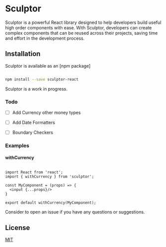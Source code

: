 # Sculptor 

Sculptor is a powerful React library designed to help developers build useful high order components with ease. With Sculptor, developers can create complex components that can be reused across their projects, saving time and effort in the development process.


## Installation

Sculptor is available as an [npm package]

```bash

npm install --save sculptor-react

```

Sculptor is a work in progress. 



### Todo

- [ ] Add Currency other money types
- [ ] Add Date Formatters
- [ ] Boundary Checkers



### Examples

#### withCurrency

```tsx

import React from 'react';
import { withCurrency } from 'sculptor';

const MyComponent = (props) => {
  <input {...props}/>
}

export default withCurrency(MyComponent);

```

Consider to open an issue if you have any questions or suggestions.

## License

[MIT](https://choosealicense.com/licenses/mit/)

 


